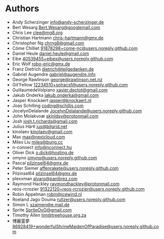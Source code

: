<!--
  - SPDX-FileCopyrightText: 2024 Nextcloud GmbH and Nextcloud contributors
  - SPDX-License-Identifier: AGPL-3.0-or-later
-->
# Authors

- Andy Scherzinger <info@andy-scherzinger.de>
- Bert Wesarg <Bert.Wesarg@googlemail.com>
- Chris Lee <clee@mg8.org>
- Christian Hartmann <chris-hartmann@gmx.de>
- Christopher Ng <chrng8@gmail.com>
- Côme Chilliet <91878298+come-nc@users.noreply.github.com>
- Daniel Heule <daniel.heule@gmail.com>
- Eibe <40539455+eibex@users.noreply.github.com>
- Eric Wolf <robo-eric@gmx.de>
- Franz Dietrich <dietrich@teilgedanken.de>
- Gabriel Augendre <gabriel@augendre.info>
- George Rawlinson <george@rawlinson.net.nz>
- Git'Fellow <12234510+solracsf@users.noreply.github.com>
- GuillaumedeVolpiano <xavier.dectot@gmail.com>
- Jakub Onderka <jakub.onderka@gmail.com>
- Jasper Knockaert <jasper@knockaert.nl>
- Joas Schilling <coding@schilljs.com>
- JocelynDelalande <JocelynDelalande@users.noreply.github.com>
- John Molakvoæ <skjnldsv@protonmail.com>
- Josh <josh.t.richards@gmail.com>
- Julius Härtl <jus@bitgrid.net>
- kinolaev <kinolaev@gmail.com>
- Max <max@nextcloud.com>
- Miles Liu <miles@bung.cc>
- n-connect <info@nconnect.hu>
- Oliver Dick <o.dick@hosting.de>
- omyno <omyno@users.noreply.github.com>
- Pascal <pilzinsel64@gmx.de>
- Peter Siemer <affenrakete@users.noreply.github.com>
- Pilzinsel64 <pilzinsel64@gmx.de>
- plexxman <alvaro@panibrez.com>
- Raymond Hackley <raymondhackley@protonmail.com>
- reos-rcrozier <91322120+reos-rcrozier@users.noreply.github.com>
- Robin Appelman <robin@icewind.nl>
- Roeland Jago Douma <rullzer@users.noreply.github.com>
- Simon L <szaimen@e.mail.de>
- Sprite <SpriteOvO@gmail.com>
- Timothy Allen <tim@treehouse.org.za>
- 博麗霊夢 <86928419+wonderfulShrineMaidenOfParadise@users.noreply.github.com>
